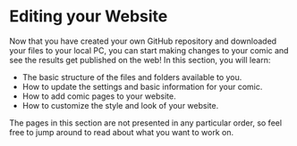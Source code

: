 # Editing your Website

Now that you have created your own GitHub repository and downloaded your files to your local PC, you can start making changes to your comic and see the results get published on the web! In this section, you will learn:

* The basic structure of the files and folders available to you.
* How to update the settings and basic information for your comic.
* How to add comic pages to your website.
* How to customize the style and look of your website.

The pages in this section are not presented in any particular order, so feel free to jump around to read about what you want to work on.
